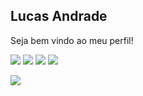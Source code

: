 ## Lucas Andrade 


Seja bem vindo ao meu perfil!

[![](https://visitor-badge.glitch.me/badge?page_id=lucasdzuc.visitor-badge)](https://github.com/lucasdzuc/)
[![](https://img.shields.io/badge/-Lucas_Andrade-0077b5?style=flat-square&logo=Linkedin&logoColor=white)](https://www.linkedin.com/in/lucas-andrade-322634a8/)
[![](https://img.shields.io/badge/-lda.designer-c13584?style=flat-square&logo=Instagram&logoColor=white)](https://www.instagram.com/lda.designer/)
[![](https://img.shields.io/badge/-lucasdzuc-ea4c89?style=flat-square&logo=Dribbble&logoColor=white)](https://dribbble.com/lucasdzuc)

[<img src="https://github-readme-stats.vercel.app/api?username=lucasdzuc&amp;hide=%5B%22issues%22,%22prs%22,%22contribs%22%5D&amp;show_icons=true&amp;theme=default" >](https://github.com/lucasdzuc/)






<!--
**lucasdzuc/lucasdzuc** is a ✨ _special_ ✨ repository because its `README.md` (this file) appears on your GitHub profile.

Here are some ideas to get you started:

- 🔭 I’m currently working on ...
- 🌱 I’m currently learning ...
- 👯 I’m looking to collaborate on ...
- 🤔 I’m looking for help with ...
- 💬 Ask me about ...
- 📫 How to reach me: ...
- 😄 Pronouns: ...
- ⚡ Fun fact: ...
-->
<!--
[![](https://img.shields.io/badge/-Lucas_Andrade-6633cc?style=flat-square&labelColor=6633cc&logo=linkedin&logoColor=white)](https://www.linkedin.com/in/lucas-andrade-322634a8/)
-->
